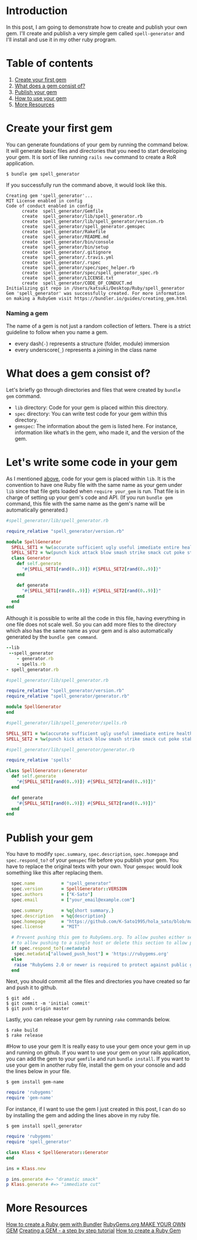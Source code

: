 # Introduction 
 In this post, I am going to demonstrate how to create and publish your own gem.  I'll create and publish a very simple gem called `spell-generator` and I'll install and use it in my other ruby program.

# Table of contents
1. [Create your first gem](#create-your-first-gem)
2. [What does a gem consist of?](#what-does-a-gem-consist-of)
3. [Publish your gem](#publish-your-gem)
4. [How to use your gem](#how-to-use-your-gem)
5. [More Resources](#more-resources)

# Create your first gem
 You can generate foundations of your gem by running the command below. It will generate basic files and directories that you need to start developing your gem. It is sort of like running `rails new` command to create a RoR application.

```console
$ bundle gem spell_generator
```

If you successfully run the command above, it would look like this.

```console
Creating gem 'spell_generator'...
MIT License enabled in config
Code of conduct enabled in config
      create  spell_generator/Gemfile
      create  spell_generator/lib/spell_generator.rb
      create  spell_generator/lib/spell_generator/version.rb
      create  spell_generator/spell_generator.gemspec
      create  spell_generator/Rakefile
      create  spell_generator/README.md
      create  spell_generator/bin/console
      create  spell_generator/bin/setup
      create  spell_generator/.gitignore
      create  spell_generator/.travis.yml
      create  spell_generator/.rspec
      create  spell_generator/spec/spec_helper.rb
      create  spell_generator/spec/spell_generator_spec.rb
      create  spell_generator/LICENSE.txt
      create  spell_generator/CODE_OF_CONDUCT.md
Initializing git repo in /Users/katsuki/Desktop/Ruby/spell_generator
Gem 'spell_generator' was successfully created. For more information on making a RubyGem visit https://bundler.io/guides/creating_gem.html
```

### Naming a gem
 The name of a gem is not just a random collection of letters. There is a strict guideline to follow when you name a gem. 

- every dash(`-`) represents a structure (folder, module) immersion
- every underscore(`_`) represents a joining in the class name

# What does a gem consist of?
 Let's briefly go through directories and files that were created by `bundle gem` command. 

- `lib` directory: Code for your gem is placed within this directory.
- `spec` directory: You can write test code for your gem within this directory.
- `gemspec`:  The information about the gem is listed here. For instance, information like what’s in the gem, who made it, and the version of the gem.

# Let's write some code in your gem
 As I mentioned [above](#what-does-a-gem-consist-of), code for your gem is placed within `lib`. It is the convention to have one Ruby file with the same name as your gem under `lib` since that file gets loaded when `require your_gem` is run.  That file is in charge of setting up your gem's code and API. (If you run `bundle gem` command, this file with the same name as the gem's name will be automatically generated.)

```ruby
#spell_generator/lib/spell_generator.rb

require_relative "spell_generator/version.rb"

module SpellGenerator
  SPELL_SET1 = %w(accurate sufficient ugly useful immediate entire healthy hot efficient dramatic)
  SPELL_SET2 = %w(punch kick attack blow smash strike smack cut poke stab)
  class Generator
    def self.generate
      "#{SPELL_SET1[rand(0..9)]} #{SPELL_SET2[rand(0..9)]}"
    end

    def generate
      "#{SPELL_SET1[rand(0..9)]} #{SPELL_SET2[rand(0..9)]}"
    end
  end
end
```
 Although it is possible to write all the code in this file, having everything in one file does not scale well. So you can add more files to the directory which also has the same name as your gem and is also automatically generated by the `bundle gem command`. 

```ruby
--lib
 --spell_generator
    - generator.rb
    - spells.rb
- spell_generator.rb
```

```ruby
#spell_generator/lib/spell_generator.rb

require_relative "spell_generator/version.rb"
require_relative "spell_generator/generator.rb"

module SpellGenerator
end
```

```ruby
#spell_generator/lib/spell_generotor/spells.rb

SPELL_SET1 = %w(accurate sufficient ugly useful immediate entire healthy hot efficient dramatic)
SPELL_SET2 = %w(punch kick attack blow smash strike smack cut poke stab)
```

```ruby
#spell_generator/lib/spell_generotor/generator.rb

require_relative 'spells'

class SpellGenerator::Generator
  def self.generate
    "#{SPELL_SET1[rand(0..9)]} #{SPELL_SET2[rand(0..9)]}"
  end

  def generate
    "#{SPELL_SET1[rand(0..9)]} #{SPELL_SET2[rand(0..9)]}"
  end
end
```

# Publish your gem
 You have to modify `spec.summary`, `spec.description`, `spec.homepage` and `spec.respond_to?` of your `gemspec` file before you publish your gem. You have to replace the original texts with your own. Your `gemspec` would look something like this after replacing them.
 
```ruby
  spec.name          = "spell_generator"
  spec.version       = SpellGenerator::VERSION
  spec.authors       = ["K-Sato"]
  spec.email         = ["your_email@example.com"]

  spec.summary       = %q{short summary,}
  spec.description   = %q{description}
  spec.homepage      = "https://github.com/K-Sato1995/hola_sato/blob/master/spell_generator.gemspec"
  spec.license       = "MIT"

  # Prevent pushing this gem to RubyGems.org. To allow pushes either set the 'allowed_push_host'
  # to allow pushing to a single host or delete this section to allow pushing to any host.
  if spec.respond_to?(:metadata)
   spec.metadata["allowed_push_host"] = 'https://rubygems.org'
  else
   raise "RubyGems 2.0 or newer is required to protect against public gem pushes."
  end
```

 Next, you should commit all the files and directories you have created so far and push it to github.

```console
$ git add .
$ git commit -m 'initial commit'
$ git push origin master
```

Lastly, you can release your gem by running `rake` commands below.

```console
$ rake build 
$ rake release
```

#How to use your gem
 It is really easy to use your gem once your gem in up and running on github. If you want to use your gem on your rails application, you can add the gem to your `gemfile` and run `bundle install`. 
 If you want to use your gem in another ruby file, install the gem on your console and add the lines below in your file.

```console 
$ gem install gem-name
```

```ruby
require 'rubygems'
require 'gem-name'
```
 For instance, if I want to use the gem I just created in this post, I can do so by installing the gem and adding the lines above in my ruby file.

```console
$ gem install spell_generator
```

```ruby
require 'rubygems'
require 'spell_generator'

class Klass < SpellGenerator::Generator
end

ins = Klass.new

p ins.generate #=> "dramatic smack"
p Klass.generate #=> "immediate cut"
```

# More Resources
[How to create a Ruby gem with Bundler](https://bundler.io/v1.16/guides/creating_gem.html)
[RubyGems.org MAKE YOUR OWN GEM](https://guides.rubygems.org/make-your-own-gem/)
[Creating a GEM - a step by step tutorial](https://www.netguru.co/blog/creating-a-gem-a-step-by-step-tutorial)
[How to create a Ruby Gem](https://www.railscarma.com/blog/technical-articles/how-to-create-a-ruby-gem/)

